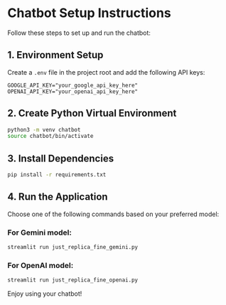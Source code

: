 # Chatbot Setup Instructions

Follow these steps to set up and run the chatbot:

## 1. Environment Setup

Create a `.env` file in the project root and add the following API keys:

```
GOOGLE_API_KEY="your_google_api_key_here"
OPENAI_API_KEY="your_openai_api_key_here"
```

## 2. Create Python Virtual Environment

```bash
python3 -m venv chatbot
source chatbot/bin/activate
```

## 3. Install Dependencies

```bash
pip install -r requirements.txt
```

## 4. Run the Application

Choose one of the following commands based on your preferred model:

### For Gemini model:
```bash
streamlit run just_replica_fine_gemini.py
```

### For OpenAI model:
```bash
streamlit run just_replica_fine_openai.py
```

Enjoy using your chatbot!
